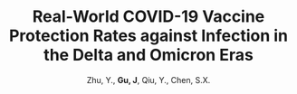 ---
title: "Real-World COVID-19 Vaccine Protection Rates against Infection in the Delta and Omicron Eras"
collection: publications
permalink: /publication/Research_2023
author: Zhu, Y., <strong>Gu, J</strong>, Qiu, Y., Chen, S.X.
conf: 'Research'
year: 2023
paperurl: /publications/papers/Research_2023.pdf
additional: true
---